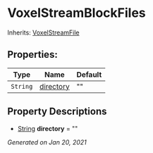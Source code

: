 # VoxelStreamBlockFiles

Inherits: [VoxelStreamFile](VoxelStreamFile.md)




## Properties: 


Type      | Name                       | Default 
--------- | -------------------------- | --------
`String`  | [directory](#i_directory)  | ""      
<p></p>

## Property Descriptions

- [String](https://docs.godotengine.org/en/stable/classes/class_string.html)<span id="i_directory"></span> **directory** = ""


_Generated on Jan 20, 2021_
